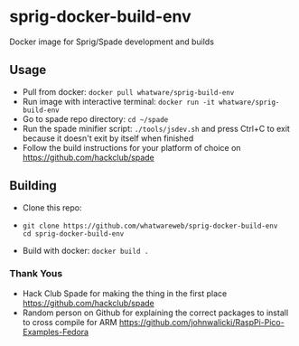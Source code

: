 # sprig-docker-build-env
Docker image for Sprig/Spade development and builds

## Usage
 - Pull from docker: `docker pull whatware/sprig-build-env`
 - Run image with interactive terminal: `docker run -it whatware/sprig-build-env`
 - Go to spade repo directory: `cd ~/spade`
 - Run the spade minifier script: `./tools/jsdev.sh` and press Ctrl+C to exit because it doesn't exit by itself when finished
 - Follow the build instructions for your platform of choice on https://github.com/hackclub/spade

## Building
 - Clone this repo:
 - ```
   git clone https://github.com/whatwareweb/sprig-docker-build-env
   cd sprig-docker-build-env
   ```
 - Build with docker: `docker build .`


### Thank Yous
 - Hack Club Spade for making the thing in the first place https://github.com/hackclub/spade
 - Random person on Github for explaining the correct packages to install to cross compile for ARM https://github.com/johnwalicki/RaspPi-Pico-Examples-Fedora
